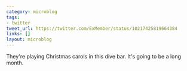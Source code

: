 ```yaml
---
category: microblog
tags:
- twitter
tweet_url: https://twitter.com/ExMember/status/10217425819664384
links: []
layout: microblog
---
```

They're playing Christmas carols in this dive bar. It's going to be a long month.
